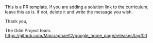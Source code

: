 This is a PR template. If you are adding a solution link to the curriculum, leave this as is. If not, delete it and write the message you wish.

Thank you,

The Odin Project team.
https://github.com/Marcraphael12/google_home_page/releases/tag/0.1
